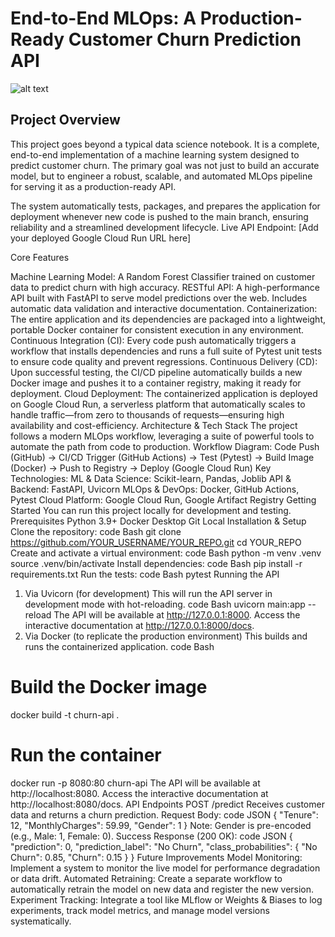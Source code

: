 # End-to-End MLOps: A Production-Ready Customer Churn Prediction API


![alt text](https://github.com/YOUR_USERNAME/YOUR_REPO/actions/workflows/main.yml/badge.svg)


## Project Overview

This project goes beyond a typical data science notebook. It is a complete, end-to-end implementation of a machine learning system designed to predict customer churn. The primary goal was not just to build an accurate model, but to engineer a robust, scalable, and automated MLOps pipeline for serving it as a production-ready API.

The system automatically tests, packages, and prepares the application for deployment whenever new code is pushed to the main branch, ensuring reliability and a streamlined development lifecycle.
Live API Endpoint: [Add your deployed Google Cloud Run URL here]


Core Features

Machine Learning Model: A Random Forest Classifier trained on customer data to predict churn with high accuracy.
RESTful API: A high-performance API built with FastAPI to serve model predictions over the web. Includes automatic data validation and interactive documentation.
Containerization: The entire application and its dependencies are packaged into a lightweight, portable Docker container for consistent execution in any environment.
Continuous Integration (CI): Every code push automatically triggers a workflow that installs dependencies and runs a full suite of Pytest unit tests to ensure code quality and prevent regressions.
Continuous Delivery (CD): Upon successful testing, the CI/CD pipeline automatically builds a new Docker image and pushes it to a container registry, making it ready for deployment.
Cloud Deployment: The containerized application is deployed on Google Cloud Run, a serverless platform that automatically scales to handle traffic—from zero to thousands of requests—ensuring high availability and cost-efficiency.
Architecture & Tech Stack
The project follows a modern MLOps workflow, leveraging a suite of powerful tools to automate the path from code to production.
Workflow Diagram:
Code Push (GitHub) -> CI/CD Trigger (GitHub Actions) -> Test (Pytest) -> Build Image (Docker) -> Push to Registry -> Deploy (Google Cloud Run)
Key Technologies:
ML & Data Science: Scikit-learn, Pandas, Joblib
API & Backend: FastAPI, Uvicorn
MLOps & DevOps: Docker, GitHub Actions, Pytest
Cloud Platform: Google Cloud Run, Google Artifact Registry
Getting Started
You can run this project locally for development and testing.
Prerequisites
Python 3.9+
Docker Desktop
Git
Local Installation & Setup
Clone the repository:
code
Bash
git clone https://github.com/YOUR_USERNAME/YOUR_REPO.git
cd YOUR_REPO
Create and activate a virtual environment:
code
Bash
python -m venv .venv
source .venv/bin/activate
Install dependencies:
code
Bash
pip install -r requirements.txt
Run the tests:
code
Bash
pytest
Running the API
1. Via Uvicorn (for development)
This will run the API server in development mode with hot-reloading.
code
Bash
uvicorn main:app --reload
The API will be available at http://127.0.0.1:8000. Access the interactive documentation at http://127.0.0.1:8000/docs.
2. Via Docker (to replicate the production environment)
This builds and runs the containerized application.
code
Bash
# Build the Docker image
docker build -t churn-api .

# Run the container
docker run -p 8080:80 churn-api
The API will be available at http://localhost:8080. Access the interactive documentation at http://localhost:8080/docs.
API Endpoints
POST /predict
Receives customer data and returns a churn prediction.
Request Body:
code
JSON
{
  "Tenure": 12,
  "MonthlyCharges": 59.99,
  "Gender": 1
}
Note: Gender is pre-encoded (e.g., Male: 1, Female: 0).
Success Response (200 OK):
code
JSON
{
  "prediction": 0,
  "prediction_label": "No Churn",
  "class_probabilities": {
    "No Churn": 0.85,
    "Churn": 0.15
  }
}
Future Improvements
Model Monitoring: Implement a system to monitor the live model for performance degradation or data drift.
Automated Retraining: Create a separate workflow to automatically retrain the model on new data and register the new version.
Experiment Tracking: Integrate a tool like MLflow or Weights & Biases to log experiments, track model metrics, and manage model versions systematically.
